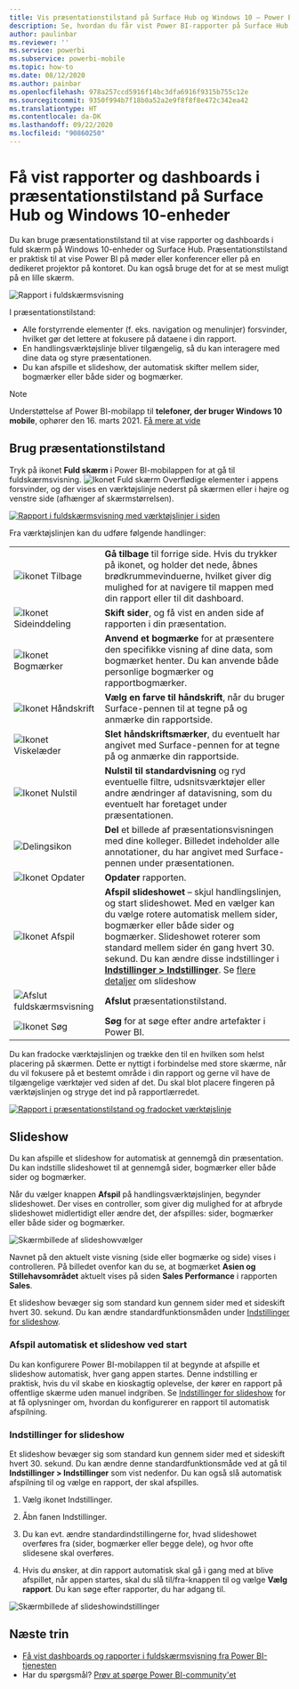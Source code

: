```yaml
---
title: Vis præsentationstilstand på Surface Hub og Windows 10 – Power BI
description: Se, hvordan du får vist Power BI-rapporter på Surface Hub, og hvordan du får vist Power BI-dashboards, -rapporter og -felter i fuldskærmsvisning på Windows 10-enheder.
author: paulinbar
ms.reviewer: ''
ms.service: powerbi
ms.subservice: powerbi-mobile
ms.topic: how-to
ms.date: 08/12/2020
ms.author: painbar
ms.openlocfilehash: 978a257ccd5916f14bc3dfa6916f9315b755c12e
ms.sourcegitcommit: 9350f994b7f18b0a52a2e9f8f8f8e472c342ea42
ms.translationtype: HT
ms.contentlocale: da-DK
ms.lasthandoff: 09/22/2020
ms.locfileid: "90860250"
---
```

# <a name="view-reports-and-dashboards-in-presentation-mode-on-surface-hub-and-windows-10-devices"></a>Få vist rapporter og dashboards i præsentationstilstand på Surface Hub og Windows 10-enheder
Du kan bruge præsentationstilstand til at vise rapporter og dashboards i fuld skærm på Windows 10-enheder og Surface Hub. Præsentationstilstand er praktisk til at vise Power BI på møder eller konferencer eller på en dedikeret projektor på kontoret. Du kan også bruge det for at se mest muligt på en lille skærm.

![Rapport i fuldskærmsvisning](./media/mobile-windows-10-app-presentation-mode/power-bi-presentation-mode-2.png)

I præsentationstilstand:
* Alle forstyrrende elementer (f. eks. navigation og menulinjer) forsvinder, hvilket gør det lettere at fokusere på dataene i din rapport.
* En handlingsværktøjslinje bliver tilgængelig, så du kan interagere med dine data og styre præsentationen.
* Du kan afspille et slideshow, der automatisk skifter mellem sider, bogmærker eller både sider og bogmærker.

>[!NOTE]
>Understøttelse af Power BI-mobilapp til **telefoner, der bruger Windows 10 mobile**, ophører den 16. marts 2021. [Få mere at vide](/legal/powerbi/powerbi-mobile/power-bi-mobile-app-end-of-support-for-windows-phones)

## <a name="use-presentation-mode"></a>Brug præsentationstilstand
Tryk på ikonet **Fuld skærm** i Power BI-mobilappen for at gå til fuldskærmsvisning.
![Ikonet Fuld skærm](././media/mobile-windows-10-app-presentation-mode/power-bi-full-screen-icon.png) Overflødige elementer i appens forsvinder, og der vises en værktøjslinje nederst på skærmen eller i højre og venstre side (afhænger af skærmstørrelsen).

[![Rapport i fuldskærmsvisning med værktøjslinjer i siden](./media/mobile-windows-10-app-presentation-mode/power-bi-presentation-mode-toolbar.png)](./media/mobile-windows-10-app-presentation-mode/power-bi-presentation-mode-toolbar-expanded.png#lightbox)

Fra værktøjslinjen kan du udføre følgende handlinger:

|||
|-|-|
|![ikonet Tilbage](./media/mobile-windows-10-app-presentation-mode/power-bi-windows-10-presentation-back-icon.png)|**Gå tilbage** til forrige side. Hvis du trykker på ikonet, og holder det nede, åbnes brødkrummevinduerne, hvilket giver dig mulighed for at navigere til mappen med din rapport eller til dit dashboard.|
|![Ikonet Sideinddeling](./media/mobile-windows-10-app-presentation-mode/power-bi-windows-10-presentation-pages-icon.png)|**Skift sider**, og få vist en anden side af rapporten i din præsentation.|
|![Ikonet Bogmærker](./media/mobile-windows-10-app-presentation-mode/power-bi-windows-10-presentation-bookmarks-icon.png)|**Anvend et bogmærke** for at præsentere den specifikke visning af dine data, som bogmærket henter. Du kan anvende både personlige bogmærker og rapportbogmærker.|
|![Ikonet Håndskrift](./media/mobile-windows-10-app-presentation-mode/power-bi-windows-10-presentation-ink-icon.png)|**Vælg en farve til håndskrift**, når du bruger Surface-pennen til at tegne på og anmærke din rapportside.|
|![Ikonet Viskelæder](./media/mobile-windows-10-app-presentation-mode/power-bi-windows-10-presentation-eraser-icon.png)|**Slet håndskriftsmærker**, du eventuelt har angivet med Surface-pennen for at tegne på og anmærke din rapportside.          |
|![Ikonet Nulstil](./media/mobile-windows-10-app-presentation-mode/power-bi-windows-10-presentation-reset-icon.png)|**Nulstil til standardvisning** og ryd eventuelle filtre, udsnitsværktøjer eller andre ændringer af datavisning, som du eventuelt har foretaget under præsentationen.|
|![Delingsikon](./media/mobile-windows-10-app-presentation-mode/power-bi-windows-10-share-icon.png)|**Del** et billede af præsentationsvisningen med dine kolleger. Billedet indeholder alle annotationer, du har angivet med Surface-pennen under præsentationen.|
|![Ikonet Opdater](./media/mobile-windows-10-app-presentation-mode/power-bi-windows-10-presentation-refresh-icon.png)|**Opdater** rapporten.|
|![Ikonet Afspil](./media/mobile-windows-10-app-presentation-mode/power-bi-windows-10-presentation-play-icon.png)|**Afspil slideshowet** – skjul handlingslinjen, og start slideshowet. Med en vælger kan du vælge rotere automatisk mellem sider, bogmærker eller både sider og bogmærker. Slideshowet roterer som standard mellem sider én gang hvert 30. sekund. Du kan ændre disse indstillinger i [**Indstillinger > Indstillinger**](#slideshow-settings). Se [flere detaljer](#slideshows) om slideshow|
|![Afslut fuldskærmsvisning](./media/mobile-windows-10-app-presentation-mode/power-bi-windows-10-exit-full-screen-icon.png)|**Afslut** præsentationstilstand.|
|![Ikonet Søg](./media/mobile-windows-10-app-presentation-mode/power-bi-windows-10-presentation-search-icon.png)|**Søg** for at søge efter andre artefakter i Power BI.|

Du kan fradocke værktøjslinjen og trække den til en hvilken som helst placering på skærmen. Dette er nyttigt i forbindelse med store skærme, når du vil fokusere på et bestemt område i din rapport og gerne vil have de tilgængelige værktøjer ved siden af det. Du skal blot placere fingeren på værktøjslinjen og stryge det ind på rapportlærredet.

[![Rapport i præsentationstilstand og fradocket værktøjslinje](./media/mobile-windows-10-app-presentation-mode/power-bi-windows-10-presentation-drag-toolbar-2.png)](./media/mobile-windows-10-app-presentation-mode/power-bi-windows-10-presentation-drag-toolbar-2-expanded.png#lightbox)

## <a name="slideshows"></a>Slideshow

Du kan afspille et slideshow for automatisk at gennemgå din præsentation. Du kan indstille slideshowet til at gennemgå sider, bogmærker eller både sider og bogmærker.

Når du vælger knappen **Afspil** på handlingsværktøjslinjen, begynder slideshowet. Der vises en controller, som giver dig mulighed for at afbryde slideshowet midlertidigt eller ændre det, der afspilles: sider, bogmærker eller både sider og bogmærker.

![Skærmbillede af slideshowvælger](././media/mobile-windows-10-app-presentation-mode//power-bi-windows-10-slideshow-selector.png)

 Navnet på den aktuelt viste visning (side eller bogmærke og side) vises i controlleren. På billedet ovenfor kan du se, at bogmærket **Asien og Stillehavsområdet** aktuelt vises på siden **Sales Performance** i rapporten **Sales**.

Et slideshow bevæger sig som standard kun gennem sider med et sideskift hvert 30. sekund. Du kan ændre standardfunktionsmåden under [Indstillinger for slideshow](#slideshow-settings).


### <a name="auto-play-a-slideshow-on-startup"></a>Afspil automatisk et slideshow ved start

Du kan konfigurere Power BI-mobilappen til at begynde at afspille et slideshow automatisk, hver gang appen startes. Denne indstilling er praktisk, hvis du vil skabe en kioskagtig oplevelse, der kører en rapport på offentlige skærme uden manuel indgriben. Se [Indstillinger for slideshow](#slideshow-settings) for at få oplysninger om, hvordan du konfigurerer en rapport til automatisk afspilning.

### <a name="slideshow-settings"></a>Indstillinger for slideshow

Et slideshow bevæger sig som standard kun gennem sider med et sideskift hvert 30. sekund. Du kan ændre denne standardfunktionsmåde ved at gå til **Indstillinger > Indstillinger** som vist nedenfor. Du kan også slå automatisk afspilning til og vælge en rapport, der skal afspilles.

1. Vælg ikonet Indstillinger.

1. Åbn fanen Indstillinger.

1. Du kan evt. ændre standardindstillingerne for, hvad slideshowet overføres fra (sider, bogmærker eller begge dele), og hvor ofte slidesene skal overføres.

1. Hvis du ønsker, at din rapport automatisk skal gå i gang med at blive afspillet, når appen startes, skal du slå til/fra-knappen til og vælge **Vælg rapport**. Du kan søge efter rapporter, du har adgang til.

![Skærmbillede af slideshowindstillinger](././media/mobile-windows-10-app-presentation-mode//power-bi-windows-10-slideshow-settings.png)

## <a name="next-steps"></a>Næste trin
* [Få vist dashboards og rapporter i fuldskærmsvisning fra Power BI-tjenesten](../end-user-focus.md)
* Har du spørgsmål? [Prøv at spørge Power BI-community'et](https://community.powerbi.com/)